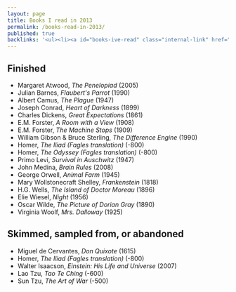 ```yaml
---
layout: page
title: Books I read in 2013
permalink: /books-read-in-2013/
published: true
backlinks: '<ul><li><a id="books-ive-read" class="internal-link" href="/books-ive-read/">Books I&#39;ve read</a></li></ul>'
---
```




## Finished 
* Margaret Atwood, _The Penelopiad_ (2005) 
* Julian Barnes, _Flaubert's Parrot_ (1990) 
* Albert Camus, _The Plague_ (1947) 
* Joseph Conrad, _Heart of Darkness_ (1899) 
* Charles Dickens, _Great Expectations_ (1861) 
* E.M. Forster, _A Room with a View_ (1908) 
* E.M. Forster, _The Machine Stops_ (1909) 
* William Gibson & Bruce Sterling, _The Difference Engine_ (1990) 
* Homer, _The Iliad (Fagles translation)_ (-800) 
* Homer, _The Odyssey (Fagles translation)_ (-800) 
* Primo Levi, _Survival in Auschwitz_ (1947) 
* John Medina, _Brain Rules_ (2008) 
* George Orwell, _Animal Farm_ (1945) 
* Mary Wollstonecraft Shelley, _Frankenstein_ (1818) 
* H.G. Wells, _The Island of Doctor Moreau_ (1896) 
* Elie Wiesel, _Night_ (1956) 
* Oscar Wilde, _The Picture of Dorian Gray_ (1890) 
* Virginia Woolf, _Mrs. Dalloway_ (1925) 


## Skimmed, sampled from, or abandoned 
* Miguel de Cervantes, _Don Quixote_ (1615) 
* Homer, _The Iliad (Fagles translation)_ (-800) 
* Walter Isaacson, _Einstein: His Life and Universe_ (2007) 
* Lao Tzu, _Tao Te Ching_ (-600) 
* Sun Tzu, _The Art of War_ (-500) 
